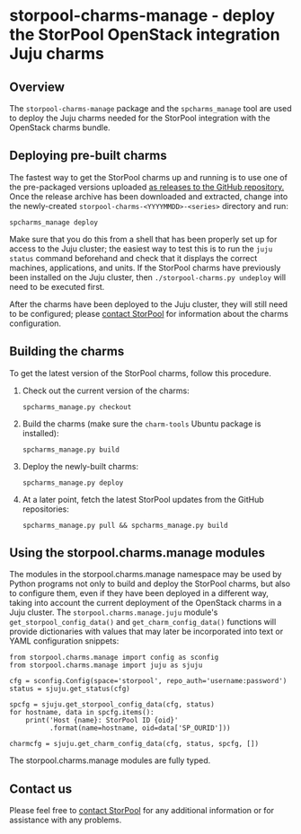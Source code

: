 storpool-charms-manage - deploy the StorPool OpenStack integration Juju charms
==============================================================================

Overview
--------

The `storpool-charms-manage` package and the `spcharms_manage` tool are
used to deploy the Juju charms needed for the StorPool integration with
the OpenStack charms bundle.


Deploying pre-built charms
--------------------------

The fastest way to get the StorPool charms up and running is to use one of
the pre-packaged versions uploaded [as releases to the GitHub repository.][releases]
Once the release archive has been downloaded and extracted, change into
the newly-created `storpool-charms-<YYYYMMDD>-<series>` directory and run:

    spcharms_manage deploy

Make sure that you do this from a shell that has been properly set up for
access to the Juju cluster; the easiest way to test this is to run
the `juju status` command beforehand and check that it displays the correct
machines, applications, and units.  If the StorPool charms have previously been
installed on the Juju cluster, then `./storpool-charms.py undeploy` will need to
be executed first.

After the charms have been deployed to the Juju cluster, they will still need
to be configured; please [contact StorPool][support] for information about
the charms configuration.


Building the charms
-------------------

To get the latest version of the StorPool charms, follow this procedure.

1. Check out the current version of the charms:

    `spcharms_manage.py checkout`

2. Build the charms (make sure the `charm-tools` Ubuntu package is installed):

    `spcharms_manage.py build`

3. Deploy the newly-built charms:

    `spcharms_manage.py deploy`

4. At a later point, fetch the latest StorPool updates from the GitHub repositories:

    `spcharms_manage.py pull && spcharms_manage.py build`


Using the storpool.charms.manage modules
----------------------------------------

The modules in the storpool.charms.manage namespace may be used by Python
programs not only to build and deploy the StorPool charms, but also to
configure them, even if they have been deployed in a different way, taking
into account the current deployment of the OpenStack charms in a Juju
cluster.  The `storpool.charms.manage.juju` module's
`get_storpool_config_data()` and `get_charm_config_data()` functions will
provide dictionaries with values that may later be incorporated into
text or YAML configuration snippets:

    from storpool.charms.manage import config as sconfig
    from storpool.charms.manage import juju as sjuju

    cfg = sconfig.Config(space='storpool', repo_auth='username:password')
    status = sjuju.get_status(cfg)

    spcfg = sjuju.get_storpool_config_data(cfg, status)
    for hostname, data in spcfg.items():
        print('Host {name}: StorPool ID {oid}'
              .format(name=hostname, oid=data['SP_OURID']))

    charmcfg = sjuju.get_charm_config_data(cfg, status, spcfg, [])

The storpool.charms.manage modules are fully typed.

Contact us
----------

Please feel free to [contact StorPool][support] for any additional information or
for assistance with any problems.


[releases]: https://github.com/storpool/storpool-charms/releases
[support]: mailto:support@storpool.com
